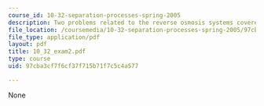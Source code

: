 ```yaml
---
course_id: 10-32-separation-processes-spring-2005
description: Two problems related to the reverse osmosis systems covered in class.
file_location: /coursemedia/10-32-separation-processes-spring-2005/97cba3cf7f6cf37f715b71f7c5c4a577_10_32_exam2.pdf
file_type: application/pdf
layout: pdf
title: 10_32_exam2.pdf
type: course
uid: 97cba3cf7f6cf37f715b71f7c5c4a577

---
```

None